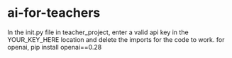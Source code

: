 # ai-for-teachers
In the init.py file in teacher_project, enter a valid api key in the YOUR_KEY_HERE location and delete the imports for the code to work.
for openai, pip install openai==0.28
